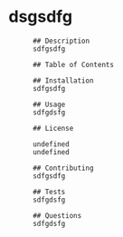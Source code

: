 # dsgsdfg
          ## Description
          sdfgsdfg

          ## Table of Contents 

          ## Installation
          sdfgsdfg

          ## Usage
          sdfgdsfg

          ## License
          
          undefined
          undefined
          
          ## Contributing
          sdfgsdfg

          ## Tests
          sdfgdsfg

          ## Questions
          sdfgdsfg
